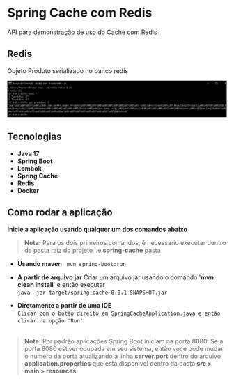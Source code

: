 # Spring Cache com Redis

API para demonstração de uso do Cache com Redis
<br/>

## Redis
Objeto Produto serializado no banco redis

![Screenshot](docs/dados-redis.JPG)


## Tecnologias
- **Java 17** 
- **Spring Boot** 
- **Lombok**
- **Spring Cache**
- **Redis**
- **Docker**


## Como rodar a aplicação

**Inicie a aplicação usando qualquer um dos comandos abaixo**

> **Nota:** Para os dois primeiros comandos, é necessario executar dentro da pasta raiz do projeto i.e **spring-cache** pasta

- **Usando maven** ``` mvn spring-boot:run```

- **A partir de arquivo jar**
  Criar um arquivo jar usando o comando '**mvn clean install**' e então executar 
  <br/>```java -jar target/spring-cache-0.0.1-SNAPSHOT.jar```


- **Diretamente a partir de uma IDE**
  <br/>```Clicar com o botão direito em SpringCacheApplication.java e então clicar na opção 'Run' ```
  <br/><br/>

> **Nota:** Por padrão aplicações Spring Boot iniciam na porta 8080. 
Se a porta 8080 estiver ocupada em seu sistema, então voce pode mudar o numero da porta atualizando a linha **server.port**  dentro do arquivo 
**application.properties** que esta disponivel dentro da pasta **src > main > resources**.

